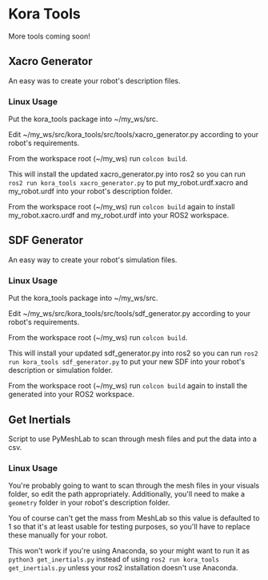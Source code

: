 # Kora Tools

More tools coming soon!

## Xacro Generator

An easy was to create your robot's description files.

### Linux Usage

Put the kora_tools package into ~/my_ws/src.

Edit ~/my_ws/src/kora_tools/src/tools/xacro_generator.py according to your robot's requirements.

From the workspace root (~/my_ws) run ```colcon build```.

This will install the updated xacro_generator.py into ros2 so you can run ```ros2 run kora_tools xacro_generator.py``` to put my_robot.urdf.xacro and my_robot.urdf into your robot's description folder.

From the workspace root (~/my_ws) run ```colcon build``` again to install my_robot.xacro.urdf and my_robot.urdf into your ROS2 workspace.

## SDF Generator

An easy way to create your robot's simulation files.

### Linux Usage

Put the kora_tools package into ~/my_ws/src.

Edit ~/my_ws/src/kora_tools/src/tools/sdf_generator.py according to your robot's requirements.

From the workspace root (~/my_ws) run ```colcon build```.

This will install your updated sdf_generator.py into ros2 so you can run ```ros2 run kora_tools sdf_generator.py``` to put your new SDF into your robot's description or simulation folder.

From the workspace root (~/my_ws) run ```colcon build``` again to install the generated into your ROS2 workspace.

## Get Inertials

Script to use PyMeshLab to scan through mesh files and put the data into a csv.

### Linux Usage

You're probably going to want to scan through the mesh files in your visuals folder, so edit the path appropriately. Additionally, you'll need to make a `geometry` folder in your robot's description folder.

You of course can't get the mass from MeshLab so this value is defaulted to 1 so that it's at least usable for testing purposes, so you'll have to replace these manually for your robot. 

This won't work if you're using Anaconda, so your might want to run it as `python3 get_inertials.py` instead of using `ros2 run kora_tools get_inertials.py` unless your ros2 installation doesn't use Anaconda.
